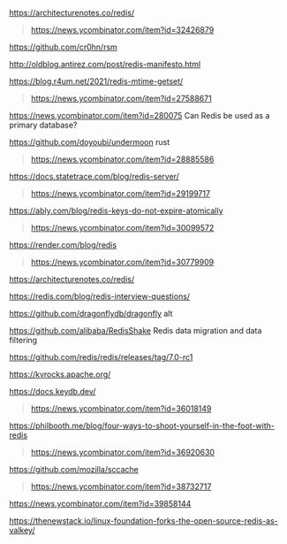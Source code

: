 https://architecturenotes.co/redis/
> https://news.ycombinator.com/item?id=32426879

https://github.com/cr0hn/rsm

http://oldblog.antirez.com/post/redis-manifesto.html

https://blog.r4um.net/2021/redis-mtime-getset/
> https://news.ycombinator.com/item?id=27588671

https://news.ycombinator.com/item?id=280075	Can Redis be used as a primary database?

https://github.com/doyoubi/undermoon rust
> https://news.ycombinator.com/item?id=28885586

https://docs.statetrace.com/blog/redis-server/
> https://news.ycombinator.com/item?id=29199717

https://ably.com/blog/redis-keys-do-not-expire-atomically
> https://news.ycombinator.com/item?id=30099572

https://render.com/blog/redis
> https://news.ycombinator.com/item?id=30779909

https://architecturenotes.co/redis/

https://redis.com/blog/redis-interview-questions/

https://github.com/dragonflydb/dragonfly alt

https://github.com/alibaba/RedisShake Redis data migration and data filtering

https://github.com/redis/redis/releases/tag/7.0-rc1

https://kvrocks.apache.org/

https://docs.keydb.dev/
> https://news.ycombinator.com/item?id=36018149

https://philbooth.me/blog/four-ways-to-shoot-yourself-in-the-foot-with-redis
> https://news.ycombinator.com/item?id=36920630

https://github.com/mozilla/sccache
> https://news.ycombinator.com/item?id=38732717

https://news.ycombinator.com/item?id=39858144

https://thenewstack.io/linux-foundation-forks-the-open-source-redis-as-valkey/

